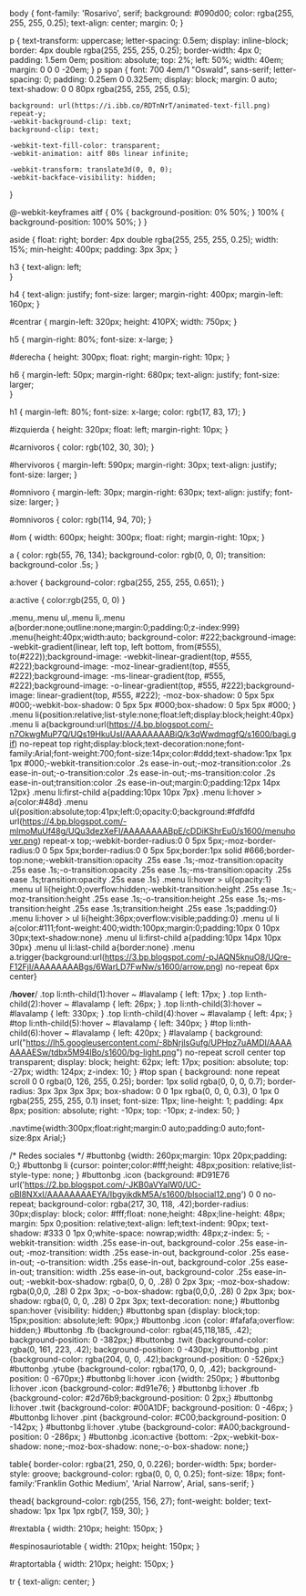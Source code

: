 body 
{
  font-family: 'Rosarivo', serif;
    background: #090d00;
    color: rgba(255, 255, 255, 0.25);
    text-align: center;
    margin: 0;
  }
  
  p {
    text-transform: uppercase;
    letter-spacing: 0.5em;
    display: inline-block;
    border: 4px double rgba(255, 255, 255, 0.25);
    border-width: 4px 0;
    padding: 1.5em 0em;
    position: absolute;
    top: 2%;
    left: 50%;
    width: 40em;
    margin: 0 0 0 -20em;
  }
  p span {
    font: 700 4em/1 "Oswald", sans-serif;
    letter-spacing: 0;
    padding: 0.25em 0 0.325em;
    display: block;
    margin: 0 auto;
    text-shadow: 0 0 80px rgba(255, 255, 255, 0.5);
    
    background: url(https://i.ibb.co/RDTnNrT/animated-text-fill.png) repeat-y;
    -webkit-background-clip: text;
    background-clip: text;
    
    -webkit-text-fill-color: transparent;
    -webkit-animation: aitf 80s linear infinite;
    
    -webkit-transform: translate3d(0, 0, 0);
    -webkit-backface-visibility: hidden;
  }
  
 
  @-webkit-keyframes aitf {
    0% {
      background-position: 0% 50%;
    }
    100% {
      background-position: 100% 50%;
    }
  }

aside
{
    float: right; 
    border: 4px double rgba(255, 255, 255, 0.25);
    width: 15%;
    min-height: 400px;
    padding: 3px 3px;
}

h3
{
text-align: left;  
}

h4
{
text-align: justify;
font-size: larger;
margin-right: 400px;
margin-left: 160px;
}

#centrar
{
margin-left: 320px;
height: 410PX;
width: 750px;
}

h5
{
margin-right: 80%;
font-size: x-large;
}

#derecha
{
height: 300px;
float: right;
margin-right: 10px;
}

h6
{
margin-left: 50px;
margin-right: 680px;
text-align: justify;
font-size: larger;  
}

h1
{
  margin-left: 80%;
  font-size: x-large;
  color: rgb(17, 83, 17);
}

#izquierda
{
  height: 320px;
  float: left;
  margin-right: 10px;
}

#carnivoros
{
color: rgb(102, 30, 30);
}

#hervivoros
{
  margin-left: 590px;
  margin-right: 30px;
  text-align: justify;
  font-size: larger;
}

#omnivoro
{
  margin-left: 30px;
  margin-right: 630px;
  text-align: justify;
  font-size: larger;
}

#omnivoros
{
color: rgb(114, 94, 70);
}

#om
{
  width: 600px;
  height: 300px;
  float: right;
  margin-right: 10px;
}

a {
  color: rgb(55, 76, 134);
  background-color: rgb(0, 0, 0);
  transition: background-color .5s;
}

a:hover 
{
background-color: rgba(255, 255, 255, 0.651);
}

a:active
{
color:rgb(255, 0, 0)
}

.menu,.menu ul,.menu li,.menu a{border:none;outline:none;margin:0;padding:0;z-index:999}
.menu{height:40px;width:auto; background-color: #222;background-image: -webkit-gradient(linear, left top, left bottom, from(#555), to(#222));background-image: -webkit-linear-gradient(top, #555, #222);background-image: -moz-linear-gradient(top, #555, #222);background-image: -ms-linear-gradient(top, #555, #222);background-image: -o-linear-gradient(top, #555, #222);background-image: linear-gradient(top, #555, #222); -moz-box-shadow: 0 5px 5px #000;-webkit-box-shadow: 0 5px 5px #000;box-shadow: 0 5px 5px #000;  }
.menu li{position:relative;list-style:none;float:left;display:block;height:40px}
.menu li a{background:url(https://4.bp.blogspot.com/-n7OkwgMuP7Q/UQs19HkuUsI/AAAAAAAABiQ/k3qWwdmqgfQ/s1600/bagi.gif) no-repeat top right;display:block;text-decoration:none;font-family:Arial;font-weight:700;font-size:14px;color:#ddd;text-shadow:1px 1px 1px #000;-webkit-transition:color .2s ease-in-out;-moz-transition:color .2s ease-in-out;-o-transition:color .2s ease-in-out;-ms-transition:color .2s ease-in-out;transition:color .2s ease-in-out;margin:0;padding:12px 14px  12px}
.menu li:first-child a{padding:10px 10px 7px}
.menu li:hover > a{color:#48d}
.menu ul{position:absolute;top:41px;left:0;opacity:0;background:#fdfdfd url(https://4.bp.blogspot.com/-mlmoMuUf48g/UQu3dezXeFI/AAAAAAAABpE/cDDiKShrEu0/s1600/menuhover.png) repeat-x top;-webkit-border-radius:0 0 5px 5px;-moz-border-radius:0 0 5px 5px;border-radius:0 0 5px 5px;border:1px solid #666;border-top:none;-webkit-transition:opacity .25s ease .1s;-moz-transition:opacity .25s ease .1s;-o-transition:opacity .25s ease .1s;-ms-transition:opacity .25s ease .1s;transition:opacity .25s ease .1s}
.menu li:hover > ul{opacity:1}
.menu ul li{height:0;overflow:hidden;-webkit-transition:height .25s ease .1s;-moz-transition:height .25s ease .1s;-o-transition:height .25s ease .1s;-ms-transition:height .25s ease .1s;transition:height .25s ease .1s;padding:0}
.menu li:hover > ul li{height:36px;overflow:visible;padding:0}
.menu ul li a{color:#111;font-weight:400;width:100px;margin:0;padding:10px 0 10px 30px;text-shadow:none}
.menu ul li:first-child a{padding:10px 14px  10px 30px}
.menu ul li:last-child a{border:none}
.menu a.trigger{background:url(https://3.bp.blogspot.com/-pJAQN5knuO8/UQre-F12FjI/AAAAAAAABgs/6WarLD7FwNw/s1600/arrow.png) no-repeat 6px center}



/**hover**/
.top li:nth-child(1):hover ~ #lavalamp {
left: 17px;
}
.top li:nth-child(2):hover ~ #lavalamp {
left: 26px;
}
.top li:nth-child(3):hover ~ #lavalamp {
left: 330px;
}
.top li:nth-child(4):hover ~ #lavalamp {
left: 4px;
}
#top li:nth-child(5):hover ~ #lavalamp {
left: 340px;
}
#top li:nth-child(6):hover ~ #lavalamp {
left: 420px;
}
#lavalamp {
background: url("https://lh5.googleusercontent.com/-8bNrjIsGufg/UPHpz7uAMDI/AAAAAAAAESw/tdbx5M94lBo/s1600/bg-light.png") no-repeat scroll center top transparent;
display: block;
height: 62px;
left: 17px;
position: absolute;
top: -27px;
width: 124px;
z-index: 10;
}
#top span {
background: none repeat scroll 0 0 rgba(0, 126, 255, 0.25);
border: 1px solid rgba(0, 0, 0, 0.7);
border-radius: 3px 3px 3px 3px;
box-shadow: 0 0 1px rgba(0, 0, 0, 0.3), 0 1px 0 rgba(255, 255, 255, 0.1) inset;
font-size: 11px;
line-height: 1;
padding: 4px 8px;
position: absolute;
right: -10px;
top: -10px;
z-index: 50;
}




.navtime{width:300px;float:right;margin:0 auto;padding:0 auto;font-size:8px Arial;}



/* Redes sociales */
#buttonbg {width: 260px;margin: 10px 20px;padding: 0;}
#buttonbg li {cursor: pointer;color:#fff;height: 48px;position: relative;list-style-type: none;  }
#buttonbg .icon {background: #D91E76 url('https://2.bp.blogspot.com/-JKB0aVYaIW0/UC-oBl8NXxI/AAAAAAAAEYA/IbgyikdkM5A/s1600/blsocial12.png') 0 0 no-repeat;
background-color: rgba(217, 30, 118, .42);border-radius: 30px;display: block;
color: #fff;float: none;height: 48px;line-height: 48px;
margin: 5px 0;position: relative;text-align: left;text-indent: 90px;
text-shadow: #333 0 1px 0;white-space: nowrap;width: 48px;z-index: 5;
-webkit-transition: width .25s ease-in-out, background-color .25s ease-in-out;
-moz-transition: width .25s ease-in-out, background-color .25s ease-in-out;
-o-transition: width .25s ease-in-out, background-color .25s ease-in-out;
transition: width .25s ease-in-out, background-color .25s ease-in-out;
-webkit-box-shadow: rgba(0, 0, 0, .28) 0 2px 3px;
-moz-box-shadow: rgba(0,0,0, .28) 0 2px 3px;
-o-box-shadow: rgba(0,0,0, .28) 0 2px 3px;
box-shadow: rgba(0, 0, 0, .28) 0 2px 3px;
text-decoration: none;}
#buttonbg span:hover {visibility: hidden;}
#buttonbg span {display: block;top: 15px;position: absolute;left: 90px;}
#buttonbg .icon {color: #fafafa;overflow: hidden;}
#buttonbg .fb {background-color: rgba(45,118,185, .42); background-position: 0 -382px;}
#buttonbg .twit {background-color: rgba(0, 161, 223, .42); background-position: 0 -430px;}
#buttonbg .pint {background-color: rgba(204, 0, 0, .42);background-position: 0 -526px;}
#buttonbg .ytube {background-color: rgba(170, 0, 0, .42); background-position: 0 -670px;}
#buttonbg li:hover .icon {width: 250px; }
#buttonbg li:hover .icon {background-color: #d91e76; }
#buttonbg li:hover .fb {background-color: #2d76b9;background-position: 0 2px;}
#buttonbg li:hover .twit {background-color: #00A1DF; background-position: 0 -46px; }
#buttonbg li:hover .pint {background-color: #C00;background-position: 0 -142px; }
#buttonbg li:hover .ytube {background-color: #A00;background-position: 0 -286px; }
#buttonbg .icon:active {bottom: -2px;-webkit-box-shadow: none;-moz-box-shadow: none;-o-box-shadow: none;}

table{
  border-color: rgba(21, 250, 0, 0.226);
  border-width: 5px;
  border-style: groove;
  background-color: rgba(0, 0, 0, 0.25);
  font-size: 18px;
  font-family:'Franklin Gothic Medium', 'Arial Narrow', Arial, sans-serif;
}

thead{
  background-color: rgb(255, 156, 27);
  font-weight: bolder;
  text-shadow: 1px 1px 1px rgb(7, 159, 30);
}

#rextabla
{
width: 210px;
height: 150px;
}

#espinosauriotable
{
  width: 210px;
  height: 150px;
}

#raptortabla
{
  width: 210px;
  height: 150px;
}

tr
{
text-align: center;
}


